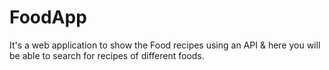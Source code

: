 # FoodApp

It's a web application to show the Food recipes using an API & here you will be able to search for recipes of different foods.

